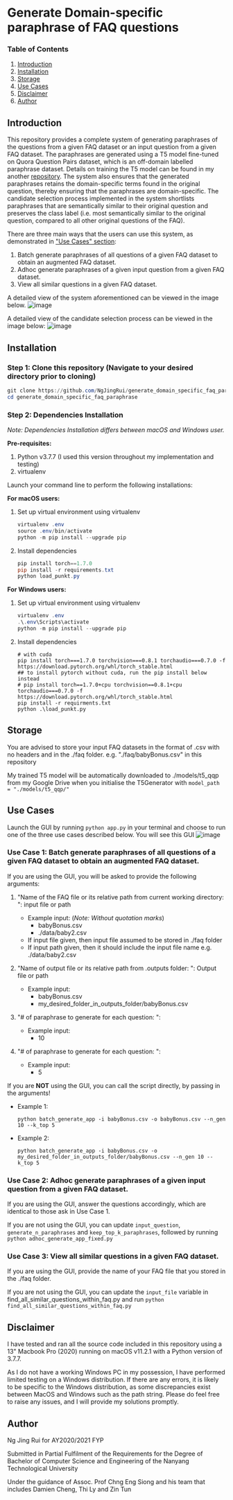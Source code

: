 # Generate Domain-specific paraphrase of FAQ questions
### Table of Contents
1. [Introduction](#introduction)
2. [Installation](#installation)
3. [Storage](#storage)
4. [Use Cases](#use-cases)
5. [Disclaimer](#disclaimer)
6. [Author](#author)

## Introduction
This repository provides a complete system of generating paraphrases of the questions from a given FAQ dataset or an input question from a given FAQ dataset. The paraphrases are generated using a T5 model fine-tuned on Quora Question Pairs dataset, which is an off-domain labelled paraphrase dataset. Details on training the T5 model can be found in my another [repository](t5-training-paws-or-qqr).
The system also ensures that the generated paraphrases retains the domain-specific terms found in the original question, thereby ensuring that the paraphrases are domain-specific. 
The candidate selection process implemented in the system shortlists paraphrases that are semantically similar to their original question and preserves the class label (i.e. most semantically similar to the original question, compared to all other original questions of the FAQ). 

There are three main ways that the users can use this system, as demonstrated in ["Use Cases" section](#use-cases):
1. Batch generate paraphrases of all questions of a given FAQ dataset to obtain an augmented FAQ dataset.
2. Adhoc generate paraphrases of a given input question from a given FAQ dataset.
3. View all similar questions in a given FAQ dataset.

A detailed view of the system aforementioned can be viewed in the image below.
![image](detailed_system.png)

A detailed view of the candidate selection process can be viewed in the image below:
![image](candidate_selection.png)
## Installation
### Step 1: Clone this repository (Navigate to your desired directory prior to cloning)
```powershell
git clone https://github.com/NgJingRui/generate_domain_specific_faq_paraphrase.git
cd generate_domain_specific_faq_paraphrase
```
### Step 2: Dependencies Installation
*Note: Dependencies Installation differs between macOS and Windows user.*

**Pre-requisites:**
1. Python v3.7.7 (I used this version throughout my implementation and testing)
2. virtualenv

Launch your command line to perform the following installations:

**For macOS users:**

1. Set up virtual environment using virtualenv
    ``` powershell
    virtualenv .env
    source .env/bin/activate
    python -m pip install --upgrade pip
    ```
2. Install dependencies
    ``` powershell
    pip install torch==1.7.0
    pip install -r requirements.txt
    python load_punkt.py
    ```

**For Windows users:**
1. Set up virtual environment using virtualenv
    ``` powershell
    virtualenv .env
    .\.env\Scripts\activate
    python -m pip install --upgrade pip
    ```
2. Install dependencies
    ```
    # with cuda
    pip install torch===1.7.0 torchvision===0.8.1 torchaudio===0.7.0 -f https://download.pytorch.org/whl/torch_stable.html
    ## to install pytorch without cuda, run the pip install below instead
    # pip install torch==1.7.0+cpu torchvision==0.8.1+cpu torchaudio===0.7.0 -f https://download.pytorch.org/whl/torch_stable.html
    pip install -r requirments.txt
    python .\load_punkt.py
    ```
## Storage
You are advised to store your input FAQ datasets in the format of .csv with no headers and in the ./faq folder.
e.g. "./faq/babyBonus.csv" in this repository

My trained T5 model will be automatically downloaded to ./models/t5_qqp from my Google Drive when you initialise the T5Generator with `model_path = "./models/t5_qqp/"`
## Use Cases

Launch the GUI by running `python app.py` in your terminal and choose to run one of the three use cases described below.
You will see this GUI
![image](GUI.png)

### Use Case 1: Batch generate paraphrases of all questions of a given FAQ dataset to obtain an augmented FAQ dataset.
If you are using the GUI, you will be asked to provide the following arguments:
1. "Name of the FAQ file or its relative path from current working directory: ": input file or path
    * Example input: (*Note: Without quotation marks*)
        * babyBonus.csv 
        * ./data/baby2.csv 
    * If input file given, then input file assumed to be stored in ./faq folder
    * If input path given, then it should include the input file name e.g. ./data/baby2.csv
2. "Name of output file or its relative path from .outputs folder: ": Output file or path
    * Example input:
        * babyBonus.csv
        * my_desired_folder_in_outputs_folder/babyBonus.csv

3. "# of paraphrase to generate for each question: ": 
    * Example input:
        * 10
4. "# of paraphrase to generate for each question: ":
    * Example input:
        * 5
        
If you are **NOT** using the GUI, you can call the script directly, by passing in the arguments!
* Example 1:
  ```
  python batch_generate_app -i babyBonus.csv -o babyBonus.csv --n_gen 10 --k_top 5
  ```
* Example 2:
  ```
  python batch_generate_app -i babyBonus.csv -o my_desired_folder_in_outputs_folder/babyBonus.csv --n_gen 10 --k_top 5
  ```
### Use Case 2: Adhoc generate paraphrases of a given input question from a given FAQ dataset.
If you are using the GUI, answer the questions accordingly, which are identical to those ask in Use Case 1.

If you are not using the GUI, you can update `input_question`, `generate_n_paraphrases` and `keep_top_k_paraphrases`, 
followed by running `python adhoc_generate_app_fixed.py`

### Use Case 3: View all similar questions in a given FAQ dataset.
If you are using the GUI, provide the name of your FAQ file that you stored in the ./faq folder.

If you are not using the GUI, you can update the `input_file` variable in find_all_similar_questions_within_faq.py 
and run `python find_all_similar_questions_within_faq.py` 
## Disclaimer
I have tested and ran all the source code included in this repository using a 13" Macbook Pro (2020) running on macOS v11.2.1 with a Python version of 3.7.7.


As I do not have a working Windows PC in my possession, I have performed limited testing on a Windows distribution. If there are any errors, it is likely to be specific to the Windows distribution, as some discrepancies exist between MacOS and Windows such as the path string. Please do feel free to raise any issues, and I will provide my solutions promptly.

## Author
Ng Jing Rui for AY2020/2021 FYP


Submitted in Partial Fulfilment of the Requirements for the Degree of Bachelor of Computer Science and Engineering of the Nanyang Technological University

Under the guidance of Assoc. Prof Chng Eng Siong and his team that includes Damien Cheng, Thi Ly and Zin Tun